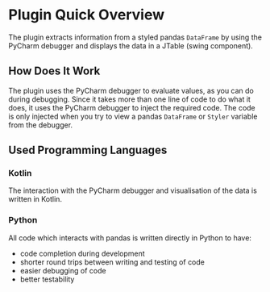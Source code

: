 # Plugin Quick Overview
The plugin extracts information from a styled pandas `DataFrame` by using the PyCharm debugger and displays the data in a JTable (swing component).

## How Does It Work
The plugin uses the PyCharm debugger to evaluate values, as you can do during debugging.
Since it takes more than one line of code to do what it does, it uses the PyCharm debugger to inject the required code.
The code is only injected when you try to view a pandas `DataFrame` or `Styler` variable from the debugger.

## Used Programming Languages
### Kotlin
The interaction with the PyCharm debugger and visualisation of the data is written in Kotlin.

### Python 
All code which interacts with pandas is written directly in Python to have:

- code completion during development
- shorter round trips between writing and testing of code
- easier debugging of code
- better testability